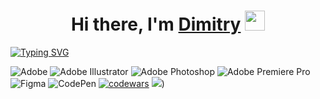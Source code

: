<h1 align="center">Hi there, I'm <a href="https://daniilshat.ru/" target="_blank">Dimitry</a> 
<img src="https://github.com/blackcater/blackcater/raw/main/images/Hi.gif" height="32"/></h1>
<a href="https://git.io/typing-svg"><img src="https://readme-typing-svg.herokuapp.com?font=Manrope&pause=1000&center=true&width=435&lines=In+the+past+-+UX%2FUI-designer%2C+right+now+-+curious+junior+FrontEnd+Developer" alt="Typing SVG" /></a> <br>

![Adobe](https://img.shields.io/badge/adobe-%23FF0000.svg?style=for-the-badge&logo=adobe&logoColor=white)
![Adobe Illustrator](https://img.shields.io/badge/adobe%20illustrator-%23FF9A00.svg?style=for-the-badge&logo=adobe%20illustrator&logoColor=white)
![Adobe Photoshop](https://img.shields.io/badge/adobe%20photoshop-%2331A8FF.svg?style=for-the-badge&logo=adobe%20photoshop&logoColor=white)
![Adobe Premiere Pro](https://img.shields.io/badge/Adobe%20Premiere%20Pro-9999FF.svg?style=for-the-badge&logo=Adobe%20Premiere%20Pro&logoColor=white)
![Figma](https://img.shields.io/badge/figma-%23F24E1E.svg?style=for-the-badge&logo=figma&logoColor=white)
![CodePen](https://img.shields.io/badge/Codepen-000000?style=for-the-badge&logo=codepen&logoColor=white)
[![codewars](https://www.codewars.com/users/username/badges/large)](https://www.codewars.com/users/D33key)
![](https://komarev.com/ghpvc/?username=D33key))